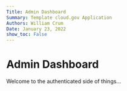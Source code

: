 ```yaml
---
Title: Admin Dashboard
Summary: Template cloud.gov Application
Authors: William Crum
Date: January 23, 2022
show_toc: False
---
```


# Admin Dashboard
Welcome to the authenticated side of things...
